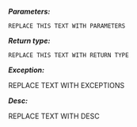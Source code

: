 ***Parameters:***

`REPLACE THIS TEXT WITH PARAMETERS`

***Return type:***

`REPLACE THIS TEXT WITH RETURN TYPE`

***Exception:***

REPLACE TEXT WITH EXCEPTIONS

***Desc:***

REPLACE TEXT WITH DESC